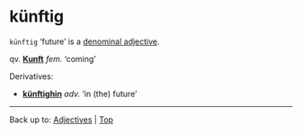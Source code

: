 # künftig

`künftig` ‘future’ is a [denominal adjective](../../denominalAdjectives.md).

qv. **[Kunft](../../../nouns/k/ku/Kunft.md)** *fem.* ‘coming’

Derivatives:
- **[künftighin](../../../adverbs/k/kue/kuenftighin.md)** *adv.* ‘in (the) future’

----

Back up to: [Adjectives](../../index.md) | [Top](../../../index.md)
